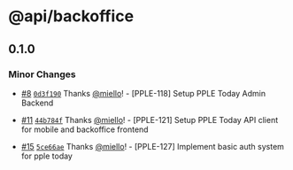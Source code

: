 # @api/backoffice

## 0.1.0

### Minor Changes

- [#8](https://github.com/PPLEThai/pple-today/pull/8) [`0d3f190`](https://github.com/PPLEThai/pple-today/commit/0d3f19045686cc4fa855c418705a2984fa0c07df) Thanks [@miello](https://github.com/miello)! - [PPLE-118] Setup PPLE Today Admin Backend

- [#11](https://github.com/PPLEThai/pple-today/pull/11) [`44b784f`](https://github.com/PPLEThai/pple-today/commit/44b784f573c741b294a03654851b572345fe9c99) Thanks [@miello](https://github.com/miello)! - [PPLE-121] Setup PPLE Today API client for mobile and backoffice frontend

- [#15](https://github.com/PPLEThai/pple-today/pull/15) [`5ce66ae`](https://github.com/PPLEThai/pple-today/commit/5ce66ae0c00f13964e08f2c07882129b985e70e9) Thanks [@miello](https://github.com/miello)! - [PPLE-127] Implement basic auth system for pple today
